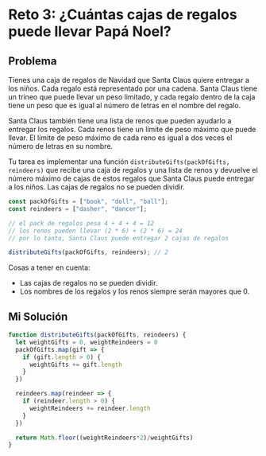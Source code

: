# Reto 3: ¿Cuántas cajas de regalos puede llevar Papá Noel?

## Problema

Tienes una caja de regalos de Navidad que Santa Claus quiere entregar a los niños. Cada regalo está representado por una cadena. Santa Claus tiene un trineo que puede llevar un peso limitado, y cada regalo dentro de la caja tiene un peso que es igual al número de letras en el nombre del regalo.

Santa Claus también tiene una lista de renos que pueden ayudarlo a entregar los regalos. Cada renos tiene un límite de peso máximo que puede llevar. El límite de peso máximo de cada reno es igual a dos veces el número de letras en su nombre.

Tu tarea es implementar una función `distributeGifts(packOfGifts, reindeers)` que recibe una caja de regalos y una lista de renos y devuelve el número máximo de cajas de estos regalos que Santa Claus puede entregar a los niños. Las cajas de regalos no se pueden dividir.

```js
const packOfGifts = ["book", "doll", "ball"];
const reindeers = ["dasher", "dancer"];

// el pack de regalos pesa 4 + 4 + 4 = 12
// los renos pueden llevar (2 * 6) + (2 * 6) = 24
// por lo tanto, Santa Claus puede entregar 2 cajas de regalos

distributeGifts(packOfGifts, reindeers); // 2
```

Cosas a tener en cuenta:

- Las cajas de regalos no se pueden dividir.
- Los nombres de los regalos y los renos siempre serán mayores que 0.

## Mi Solución

```js
function distributeGifts(packOfGifts, reindeers) {
  let weightGifts = 0, weightReindeers = 0
  packOfGifts.map(gift => {
    if (gift.length > 0) {
      weightGifts += gift.length
    }
  })

  reindeers.map(reindeer => {
    if (reindeer.length > 0) {
      weightReindeers += reindeer.length
    }
  })

  return Math.floor((weightReindeers*2)/weightGifts)
}
```